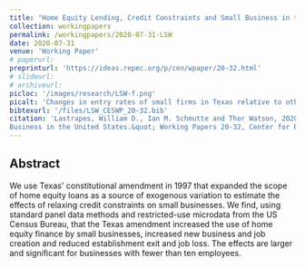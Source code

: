 ```yaml
---
title: "Home Equity Lending, Credit Constraints and Small Business in the United States"
collection: workingpapers
permalink: /workingpapers/2020-07-31-LSW
date: 2020-07-31
venue: 'Working Paper'
# paperurl: 
preprinturl: 'https://ideas.repec.org/p/cen/wpaper/20-32.html'
# slideurl: 
# archiveurl: 
picloc: '/images/research/LSW-f.png'
picalt: 'Changes in entry rates of small firms in Texas relative to other states before and after the 1997 Texas constitutional amendment' 
bibtexurl: '/files/LSW_CESWP_20-32.bib'
citation: 'Lastrapes, William D., Ian M. Schmutte and Thor Watson, 2020. &quot;Home Equity Lending, Credit Constraints and Small
Business in the United States.&quot; Working Papers 20-32, Center for Economic Studies, U.S. Census Bureau.'
---
```




## Abstract

We use Texas' constitutional amendment in 1997 that expanded the scope of home
equity loans as a source of exogenous variation to estimate the effects of relaxing
credit constraints on small businesses. We find, using standard panel data methods
and restricted-use microdata from the US Census Bureau, that the Texas amendment
increased the use of home equity finance by small businesses, increased new business
and job creation and reduced establishment exit and job loss. The effects are larger
and significant for businesses with fewer than ten employees.
